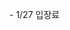 <span style="color:#000ff;">- 1/27</span> <span style="font-family:AppleSDGothicNeo-Regular;color:#000ff;">입장료</span>